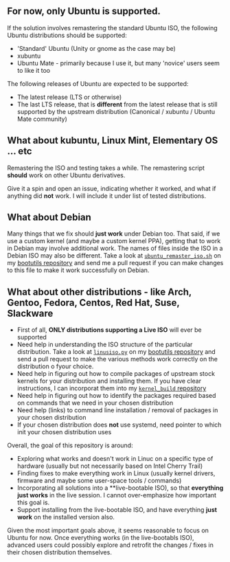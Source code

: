 ## For now, **only** Ubuntu is supported.

If the solution involves remastering the standard Ubuntu ISO, the following Ubuntu distributions should be supported:
- 'Standard' Ubuntu (Unity or gnome as the case may be)
- xubuntu
- Ubuntu Mate - primarily because I use it, but many 'novice' users seem to like it too

The following releases of Ubuntu are expected to be supported:
- The latest release (LTS or otherwise)
- The last LTS release, that is **different** from the latest release that is still supported by the upstream distribution (Canonical / xubuntu / Ubuntu Mate community)

## What about kubuntu, Linux Mint, Elementary OS ... etc
Remastering the ISO and testing takes a while. The remastering script **should** work on other Ubuntu derivatives. 

Give it a spin and open an issue, indicating whether it worked, and what if anything did **not** work. I will include it under list of tested distributions.

## What about Debian
Many things that we fix should **just work** under Debian too.
That said, if we use a custom kernel (and maybe a custom kernel PPA), getting that to work in Debian may involve additional work.
The names of files inside the ISO in a Debian ISO may also be different. Take a look at [```ubuntu_remaster_iso.sh```](https://github.com/sundarnagarajan/bootutils/blob/master/scripts/ubuntu_remaster_iso.sh) on my [bootutils repository](https://github.com/sundarnagarajan/bootutils) and send me a pull request if you can make changes to this file to make it work successfully on Debian.

## What about other distributions - like Arch, Gentoo, Fedora, Centos, Red Hat, Suse, Slackware
- First of all, **ONLY distributions supporting a Live ISO** will ever be supported
- Need help in understanding the ISO structure of the particular distribution. Take a look at [```linusiso.py```](https://github.com/sundarnagarajan/bootutils/blob/master/scripts/linuxiso.py) on my [bootutils repository](https://github.com/sundarnagarajan/bootutils) and send a pull request to make the various methods work correctly on the distribution o fyour choice.
- Need help in figuring out how to compile packages of upstream stock kernels for your distribution and installing them. If you have clear instructions, I can incorporat them into my [```kernel_build``` repository](https://github.com/sundarnagarajan/kernel_build)
- Need help in figuring out how to identify the packages required based on commands that we need in your chosen distribution
- Need help (links) to command line installation / removal of packages in your chosen distribution
- If your chosen distribution does **not** use systemd, need pointer to which init your chosen distribution uses

Overall, the goal of this repository is around:
- Exploring what works and doesn't work in Linuc on a specific type of hardware (usually but not necessarily based on Intel Cherry Trail)
- Finding fixes to make everything work in Linux (usually kernel drivers, firmware and maybe some user-space tools / commands)
- Incorporating all solutions into a **live-bootable ISO), so that **everything just works** in the live session. I cannot over-emphasize how important this goal is.
- Support installing from the live-bootable ISO, and have everything **just work** on the installed version also.

Given the most important goals above, it seems reasonable to focus on Ubuntu for now. Once everything works (in the live-bootabls ISO), advanced users could possibly explore and retrofit the changes / fixes in their chosen distribution themselves.

